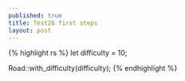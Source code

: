 ```yaml
---
published: true
title: Test26 first steps
layout: post
---
```

{% highlight rs %}
let difficulty = 10;

Road::with_difficulty(difficulty);
{% endhighlight %}